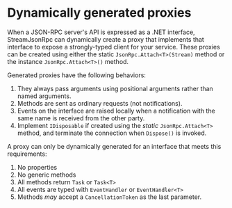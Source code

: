 # Dynamically generated proxies

When a JSON-RPC server's API is expressed as a .NET interface, StreamJsonRpc can dynamically create a proxy that implements that interface
to expose a strongly-typed client for your service. These proxies can be created using either the static `JsonRpc.Attach<T>(Stream)` method
or the instance `JsonRpc.Attach<T>()` method.

Generated proxies have the following behaviors:

1. They always pass arguments using positional arguments rather than named arguments.
1. Methods are sent as ordinary requests (not notifications).
1. Events on the interface are raised locally when a notification with the same name is received from the other party.
1. Implement `IDisposable` if created using the *static* `JsonRpc.Attach<T>` method, and terminate the connection when `Dispose()` is invoked.

A proxy can only be dynamically generated for an interface that meets this requirements:

1. No properties
1. No generic methods
1. All methods return `Task` or `Task<T>`
1. All events are typed with `EventHandler` or `EventHandler<T>`
1. Methods *may* accept a `CancellationToken` as the last parameter.
